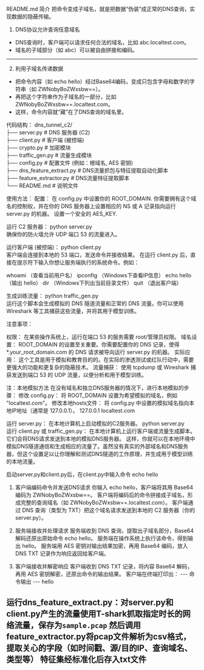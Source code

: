 README.md
简介
把命令变成子域名，就是把数据“伪装”成正常的DNS查询，实现数据的隐蔽传输。
1. DNS协议允许查询任意域名
- DNS查询时，客户端可以请求任何合法的域名，比如 abc.localtest.com。
- 域名的子域部分（如 abc）可以被自由拼接和编码。

---
2. 利用子域名传递数据
- 把命令内容（如 echo hello）经过Base64编码，变成只包含字母和数字的字符串（如 ZWNobyBoZWxsbw==）。
- 再把这个字符串作为子域名的一部分，比如 ZWNobyBoZWxsbw==.localtest.com。
- 这样，命令内容就“藏”在了DNS查询的域名里。

代码结构：
dns_tunnel_c2/  
├── server.py              # DNS 服务器 (C2)  
├── client.py              # 客户端 (被控端)  
├── crypto.py              # 加密模块  
├── traffic_gen.py         # 流量生成模块  
├── config.py              # 配置文件 (例如：根域名, AES 密钥)  
├── dns_feature_extract.py # DNS流量抓包与特征提取自动化脚本  
├── feature_extractor.py   # DNS流量特征提取脚本  
└── README.md              # 说明文件  

使用方法：
配置：
在 config.py 中设置你的 ROOT_DOMAIN. 你需要拥有这个域名的控制权，并在你的 DNS 服务器上设置相应的 NS 或 A 记录指向运行 server.py 的机器。
设置一个安全的 AES_KEY.

运行 C2 服务器：
python server.py  
确保你的防火墙允许 UDP 端口 53 的流量进入。

运行客户端 (被控端)：
python client.py  
客户端会连接到本地的 53 端口，发送命令并接收结果。
在运行 client.py 后，直接在提示符下输入你想让服务端执行的系统命令。例如：

whoami （查看当前用户名）
ipconfig （Windows下查看IP信息）
echo hello （输出 hello）
dir （Windows下列出当前目录文件）
quit （退出客户端）

生成训练流量：
python traffic_gen.py  
运行这个脚本会生成模拟的 DNS 隧道流量和正常的 DNS 流量。你可以使用 Wireshark 等工具捕获这些流量，并将其用于模型训练。

注意事项：

权限： 在某些操作系统上，运行在端口 53 的服务需要 root/管理员权限。
域名设置： ROOT_DOMAIN 的设置至关重要。你需要配置你的 DNS 记录，使得 *.your_root_domain.com 的 DNS 请求被导向运行 server.py 的机器。
实际应用： 这个工具是用于模拟和教育目的的。在实际的渗透测试或红队行动中，需要更强大的功能和更复杂的隐蔽技术。
流量捕获： 使用 tcpdump 或 Wireshark 捕获发送到端口 53 的 UDP 流量，以便分析和用于模型训练。

注：本地模拟方法
在没有域名和独立DNS服务器的情况下，进行本地模拟的步骤：
修改 config.py： 将 ROOT_DOMAIN 设置为希望模拟的域名，例如 "localtest.com"。
修改本地hosts文件： 将 config.py 中设置的模拟域名指向本地IP地址（通常是 127.0.0.1）。
127.0.0.1    localtest.com  

运行 server.py： 在本地计算机上启动模拟的C2服务器。
python server.py  
运行 client.py 或 traffic_gen.py： 在本地计算机上运行客户端或流量生成脚本。它们会将DNS请求发送到本地的模拟DNS服务器。
这样，你就可以在本地环境中模拟DNS隧道通信和生成相应的流量了。虽然没有真实的外部域名和DNS服务器，但这个设置足以让你理解和测试DNS隧道的工作原理，并生成用于模型训练的本地流量。


启动server.py和client.py后，在client.py中输入命令
echo hello
1. 客户端编码命令并发送DNS请求
你输入 echo hello，客户端将其用 Base64 编码为 ZWNobyBoZWxsbw==。
客户端将编码后的命令拼接成子域名，形成完整的查询域名（如 ZWNobyBoZWxsbw==.localtest.com）。
客户端通过 DNS 查询（类型为 TXT）把这个域名请求发送到本地的 C2 服务器（你的 server.py）。

2. 服务端接收并处理请求
服务端收到 DNS 查询，提取出子域名部分，Base64 解码还原出原始命令 echo hello。
服务端在操作系统上执行该命令，得到输出 hello。
服务端用 AES 密钥对输出结果加密，再用 Base64 编码，放入 DNS TXT 记录作为响应返回给客户端。

3. 客户端接收并解密响应
客户端收到 DNS TXT 记录，将内容 Base64 解码，再用 AES 密钥解密，还原出命令的输出结果。
客户端在终端打印出：
--- 命令输出 ---
hello

运行dns_feature_extract.py：对server.py和client.py产生的流量使用T-shark抓取指定时长的网络流量，保存为`sample.pcap`
然后调用feature_extractor.py将pcap文件解析为csv格式，提取关心的字段（如时间戳、源/目的IP、查询域名、类型等）
特征集经标准化后存入txt文件
----------------
